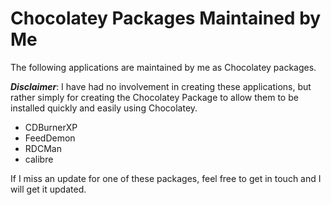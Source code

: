 Chocolatey Packages Maintained by Me
==================

The following applications are maintained by me as Chocolatey packages.  

***Disclaimer***: I have had no involvement in creating these applications, but rather simply for creating the Chocolatey Package to allow them to be installed quickly and easily using Chocolatey.

- CDBurnerXP 
- FeedDemon
- RDCMan
- calibre

If I miss an update for one of these packages, feel free to get in touch and I will get it updated.